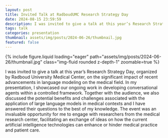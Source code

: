 ```yaml
---
layout: post
title: Invited Talk at RadboudUMC Research Strategy Day
date: 2024-08-15 23:59:59
description: I was invited to give a talk at this year’s Research Strategy Day, organized by University Medical Center, on the significant impact of recent advancements in language modeling on the medical field.
tags: talk
categories: presentation
thumbnail: assets/img/posts/2024-06-26/thumbnail.jpg
featured: false
---
```


<div class="row mt-3">
    <div class="col-sm mt-3 mt-md-0">
        {% include figure.liquid loading="eager" path="assets/img/posts/2024-06-26/thumbnail.jpg" class="img-fluid rounded z-depth-1" zoomable=true %}
    </div>
</div>

I was invited to give a talk at this year’s Research Strategy Day, organized by Radboud University Medical Center, on the significant impact of recent advancements in language modeling on the medical field. In my presentation, I showcased our ongoing work in developing conversational agents within a controlled framework. Together with the audience, we also discussed the potential benefits and challenges associated with the application of large language models in medical contexts and I have answered their questions to the best of my knowledge. The event was an invaluable opportunity for me to engage with researchers from the medical research center, facilitating an exchange of ideas on how the current artificial intelligence technologies can enhance or hinder medical practice and patient care.
